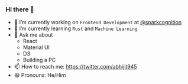 ### Hi there 👋

<!--
**abhijit945/abhijit945** is a ✨ _special_ ✨ repository because its `README.md` (this file) appears on your GitHub profile.
-->

- 🔭 I’m currently working on `Frontend Development` at [@sparkcognition](https://twitter.com/SparkCognition)
- 🌱 I’m currently learning `Rust` and `Machine Learning`
- 💬 Ask me about 
  - React
  - Material UI
  - D3
  - Building a PC
- 📫 How to reach me: https://twitter.com/abhijit945
- 😄 Pronouns: He/Him
